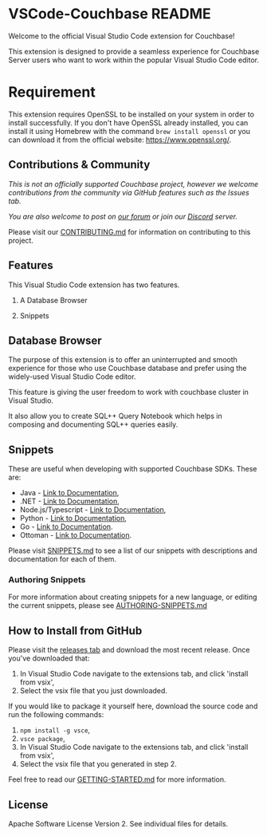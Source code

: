# VSCode-Couchbase README

Welcome to the official Visual Studio Code extension for Couchbase!

This extension is designed to provide a seamless experience for Couchbase Server users who want to work within the popular Visual Studio Code editor. 

# Requirement
This extension requires OpenSSL to be installed on your system in order to install successfully. 
If you don't have OpenSSL already installed, you can install it using Homebrew with the command `brew install openssl` or you can download it from the official website: https://www.openssl.org/.

## Contributions & Community

*This is not an officially supported Couchbase project, however we welcome contributions from the community via GitHub features such as the Issues tab.*

*You are also welcome to post on [our forum](https://forums.couchbase.com/c/php-sdk) or join our [Discord](https://discord.com/invite/sQ5qbPZuTh) server.*

Please visit our [CONTRIBUTING.md](CONTRIBUTING.md) for information on contributing to this project.


## Features

This Visual Studio Code extension has two features.

1. A Database Browser

2. Snippets 

## Database Browser

The purpose of this extension is to offer an uninterrupted and smooth experience for those who use Couchbase database and prefer using the widely-used Visual Studio Code editor.

This feature is giving the user freedom to work with couchbase cluster in Visual Studio.

It also allow you to create SQL++ Query Notebook which helps in composing and documenting SQL++ queries easily. 

## Snippets

These are useful when developing with supported Couchbase SDKs. These are: 
 * Java - [Link to Documentation](https://docs.couchbase.com/java-sdk/current/hello-world/overview.html), 
 * .NET - [Link to Documentation](https://docs.couchbase.com/dotnet-sdk/current/hello-world/overview.html), 
 * Node.js/Typescript - [Link to Documentation](https://docs.couchbase.com/nodejs-sdk/current/hello-world/overview.html), 
 * Python - [Link to Documentation](https://docs.couchbase.com/python-sdk/current/hello-world/overview.html),
 * Go - [Link to Documentation](https://docs.couchbase.com/go-sdk/current/hello-world/overview.html).
 * Ottoman - [Link to Documentation](https://ottomanjs.com/guides/quick-start.html).

Please visit [SNIPPETS.md](SNIPPETS.md) to see a list of our snippets with descriptions and documentation for each of them.

### Authoring Snippets

For more information about creating snippets for a new language, or editing the current snippets, please see [AUTHORING-SNIPPETS.md](AUTHORING-SNIPPETS.md) 


## How to Install from GitHub

Please visit the [releases tab](https://github.com/couchbaselabs/VSCode-Couchbase/releases) and download the most recent release. Once you've downloaded that:

1. In Visual Studio Code navigate to the extensions tab, and click 'install from vsix',
2. Select the vsix file that you just downloaded.

If you would like to package it yourself here, download the source code and run the following commands:

1. `npm install -g vsce`,
2. `vsce package`,
3. In Visual Studio Code navigate to the extensions tab, and click 'install from vsix',
4. Select the vsix file that you generated in step 2. 

Feel free to read our [GETTING-STARTED.md](GETTING-STARTED.md) for more information.

## License
Apache Software License Version 2.  See individual files for details.
